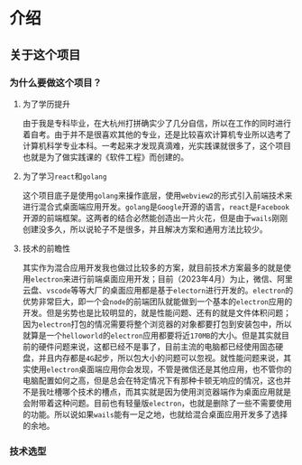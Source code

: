 # 介绍

## 关于这个项目

### 为什么要做这个项目？
1. 为了学历提升

    由于我是专科毕业，在大杭州打拼确实少了几分自信，所以在工作的同时进行着自考。由于并不是很喜欢其他的专业，还是比较喜欢计算机专业所以选考了计算机科学专业本科。一考起来才发现真滴难，光实践课就很多了，这个项目也就是为了做实践课的《软件工程》而创建的。
2. 为了学习`react`和`golang`

    这个项目底子是使用`golang`来操作底层，使用`webview2`的形式引入前端技术来进行混合式桌面端应用开发。`golang`是`Google`开源的语言，`react`是`Facebook`开源的前端框架。这两者的结合必然能创造出一片火花，但是由于`wails`刚刚创建没多久，所以说轮子不是很多，并且解决方案和通用方法比较少。
3. 技术的前瞻性

    其实作为混合应用开发我也做过比较多的方案，就目前技术方案最多的就是使用`electron`来进行前端桌面应用开发；目前（2023年4月）为止，微信、阿里云盘、`vscode`等等大厂的桌面应用都是基于`electorn`进行开发的。`electron`的优势非常巨大，即一个会`node`的前端团队就能做到一个基本的`electron`应用的开发。但是劣势也是比较明显的，就是性能问题、还有的就是文件体积问题；因为`electron`打包的情况需要将整个浏览器的对象都要打包到安装包中，所以就算是一个`helloworld`的`electron`应用都要将近`170MB`的大小。但是其实就目前的硬件问题来说，这都已经不是事了，目前主流的电脑都已经使用固态硬盘，并且内存都是`4G`起步，所以包大小的问题可以忽视。就性能问题来说，其实使用`electron`桌面端应用你会发现，不管是微信还是其他应用，也不管你的电脑配置如何之高，但是总会在特定情况下有那种卡顿无响应的情况，这也并不是我吐槽哪个技术的槽点，而其实就是因为使用浏览器端作为桌面应用就是会附带着这种问题。目前也有轻量版`electron`，也就是删除了一些不需要使用的功能。所以说如果`wails`能有一足之地，也就给混合桌面应用开发多了选择的余地。
    
### 技术选型


